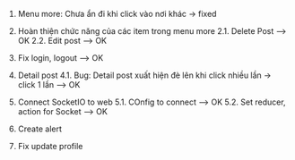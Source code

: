 1. Menu more: Chưa ẩn đi khi click vào nơi khác -> fixed
2. Hoàn thiện chức năng của các item trong menu more
   2.1. Delete Post --> OK
   2.2. Edit post --> OK
3. Fix login, logout --> OK

4. Detail post
   4.1. Bug: Detail post xuất hiện đè lên khi click nhiều lần -> click 1 lần --> OK

5. Connect SocketIO to web
   5.1. COnfig to connect --> OK
   5.2. Set reducer, action for Socket --> OK

6. Create alert

7. Fix update profile
